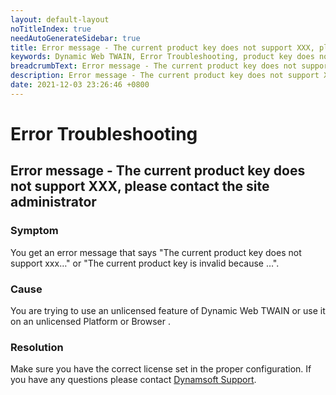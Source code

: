 ```yaml
---
layout: default-layout
noTitleIndex: true
needAutoGenerateSidebar: true
title: Error message - The current product key does not support XXX, please contact the site administrator
keywords: Dynamic Web TWAIN, Error Troubleshooting, product key does not support version
breadcrumbText: Error message - The current product key does not support XXX, please contact the site administrator
description: Error message - The current product key does not support XXX, please contact the site administrator
date: 2021-12-03 23:26:46 +0800
---
```


# Error Troubleshooting

## Error message - The current product key does not support XXX, please contact the site administrator

### Symptom

You get an error message that says "The current product key does not support xxx…" or "The current product key is invalid because …".

### Cause

You are trying to use an unlicensed feature of Dynamic Web TWAIN or use it on an unlicensed Platform or Browser .

### Resolution

Make sure you have the correct license set in the proper configuration. If you have any questions please contact <a href="mailto:support@dynamsoft.com" target="_blank">Dynamsoft Support</a>.
